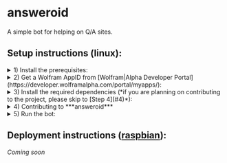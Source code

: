 # answeroid

A simple bot for helping on Q/A sites.


## Setup instructions (linux):
<details>
<summary>
1) Install the prerequisites:
</summary>
   * [Python](https://www.python.org/)
   * [virtualenv](https://virtualenv.pypa.io/en/stable/) (optional, but strongly recommended)
   * [pip](https://pypi.python.org/pypi/pip)
</details>

<details>
<summary>
2) Get a Wolfram AppID from [Wolfram|Alpha Developer Portal](https://developer.wolframalpha.com/portal/myapps/):
</summary>
*(At the time of writing, a free app id allows you 2,000 queries per month per app)*

1. Sign into the portal (sign up if you don't have an account already).
2. Click on "Get an AppID"
3. In the popup, fill in the Application Name and Description fields, and click on ***Get AppID***
4. You should now see a ***Your AppID Has Been Created*** prompt with the following fields:
    * APP NAME: *the name you have entered*
    * APPID: **XXXXXX-XXXXXXXXX** - take a note of this app id
    * USAGE TYPE: Personal/Non-commercial Only
5. If you closed the popup before taking down the app id, you can find it again in the [developer portal](https://developer.wolframalpha.com/portal/myapps/index.html). Just click on ***Edit*** under the corresponding app.
6. Now that you have your app id, store it in an environment variable named `WOLF_APP_ID`. You can add it to your profile in order to avoid having to re-export it on every reboot - just add the line below (with your app id) to `~/.profile`.

     ```Shell
export WOLF_APP_ID='XXXXXX-XXXXXXXXX'
     ```
</details>

<details>
<summary>
3) <a name="3">Install the required dependencies</a> (*if you are planning on contributing to the project, please skip to [Step 4](#4)*):
</summary>

1. Create a folder for your project:

    ```Shell
mkdir answeroid
    ```

2. <a name="3-2">Create a virtual environment inside the project folder:</a>
   
    ```Shell
cd answeroid && virtualenv -p python3 ve
    ```
    - `-p` allows you to specify the python executable, this project uses Python 3
    - `ve` is just the name of your virtual environment - you can make it more descriptive, but I tend to use `ve` - short for virtual environment of said project, since it's inside the `project_folder` anyway
3. <a name="3-3">Activate the created virtual environment:</a>

    ```Shell
source ve/bin/activate
    ```
    - You should see a `(ve)` (or the name of your virtual environment if you used something other than `ve`) prepended to your shell prompt. If not please double check the steps above.
4. With the virtual environment active, install answeroid:

    ```Shell
pip install answeroid
    ```
    - This will download answeroid along with all of its dependencies.
</details>

<details>
<summary>
4) <a name="4">Contributing to ***answeroid***</a>
</summary>
If you are going to contribute to ***answeroid***, instead of downloading it from pip, you will have to [fork this repository](https://help.github.com/articles/fork-a-repo/). Once you have forked the repo and cloned your fork, install the dependencies:

1. Follow the steps [3-2](#3-2) and [3-3](#3-3) above
2. With the virtual environment active, install all the required dependencies: `pip install -r requirements.txt`. This will download all the dependencies needed to run answeroid.
3. See [Step 5](#5) for details on testing your changes/running the bot. These instructions will be updated accordingly when I add tests.
4. When you are happy with your changes, send us a pull request. Pull requests adding new helpers, as well as enhancements to existing helpers are always welcome. Pull requests for Q&A site implementations are judged on a case by case basis.
</details>

<details>
<summary>
5) <a name="5"></a>Run the bot:
</summary>
*(I'm working on incorporating this bot into a Slack team chat, so a more concrete site example should be available soon)*

1. Create a subclass of `Site`.
    * The idea is that, when deployed, the bot monitors your activity on said `Site` by periodically calling [`get_viewing_question`](https://github.com/bahrom-matyakubov/answeroid/blob/68b0df82dbdd5322a2d92c4e329a3a28a639e98c/sites/common.py#L30) and scanning your replies on that question. When it finds relevant replies (i.e. `WOLF: query`, `BING: query`, or `GCAL: query`), it sends the `query` to the corresponding provider, and edits your reply with the results from the given provider
2. Update the import statement in [main](answeroid/answeroid/main.py). Instead of importing `Site` from `sites.common` import your subclass from the module where it is located and update the [`with` clause](https://github.com/bahrom-matyakubov/answeroid/blob/68b0df82dbdd5322a2d92c4e329a3a28a639e98c/answeroid/main.py#L16) accordingly.
3. With the virtual environment still active, run [main](answeroid/answeroid/main.py): `(ve) _____ $ python answeroid/main.py` (assuming you're in the root directory of the project)
</details>

## Deployment instructions ([raspbian](https://www.raspberrypi.org/downloads/raspbian/)):

*Coming soon*
